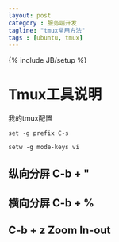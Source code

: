 ```yaml
---
layout: post
category : 服务端开发
tagline: "tmux常用方法"
tags : [ubuntu, tmux]
---
```

{% include JB/setup %}

# Tmux工具说明

我的tmux配置

	set -g prefix C-s 
	
	setw -g mode-keys vi

## 纵向分屏 C-b + " 

## 横向分屏 C-b + %

## C-b + z Zoom In-out